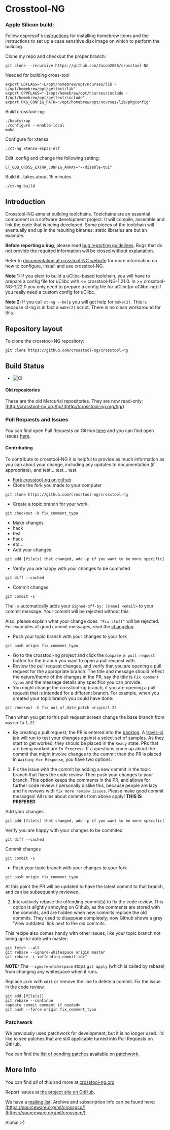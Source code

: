 # Crosstool-NG

### Apple Silicon build:
Follow espressif's [instructions](https://docs.espressif.com/projects/esp-idf/en/release-v4.4/esp32/get-started/macos-setup-scratch.html#install-prerequisites) for installing homebrew items and the instructions to set up a case sensitive disk image on which to perform the building.

Clone my repo and checkout the proper branch:

```
git clone --recursive https://github.com/Jason2866/crosstool-NG
```


Needed for building cross-tool
```
export LDFLAGS="-L/opt/homebrew/opt/ncurses/lib -L/opt/homebrew/opt/gettext/lib"
export CPPFLAGS="-I/opt/homebrew/opt/ncurses/include -I/opt/homebrew/opt/gettext/include"
export PKG_CONFIG_PATH="/opt/homebrew/opt/ncurses/lib/pkgconfig"
```

Build crosstool-ng:
```
./bootstrap
./configure --enable-local
make
```

Configure for xtensa
```
./ct-ng xtensa-esp32-elf
```

Edit .config and change the following setting:
```
CT_GDB_CROSS_EXTRA_CONFIG_ARRAY="--disable-tui"
```

Build it.. takes about 15 minutes
```
./ct-ng build
```

## Introduction

Crosstool-NG aims at building toolchains. Toolchains are an essential component in a software development project. It will compile, assemble and link the code that is being developed. Some pieces of the toolchain will eventually end up in the resulting binaries: static libraries are but an example.

**Before reporting a bug**, please read [bug reporting guidelines](http://crosstool-ng.github.io/support/). Bugs that do not provide the required information will be closed without explanation.

Refer to [documentation at crosstool-NG website](http://crosstool-ng.github.io/docs/) for more information on how to configure, install and use crosstool-NG.

**Note 1:** If you elect to build a uClibc-based toolchain, you will have to prepare a config file for uClibc with <= crosstool-NG-1.21.0. In >= crosstool-NG-1.22.0 you only need to prepare a config file for uClibc(or uClibc-ng) if you really need a custom config for uClibc.

**Note 2:** If you call `ct-ng --help` you will get help for `make(2)`. This is because ct-ng is in fact a `make(2)` script. There is no clean workaround for this.

## Repository layout

To clone the crosstool-NG repository:

```
git clone https://github.com/crosstool-ng/crosstool-ng
```

## Build Status
- ![CI](https://github.com/crosstool-ng/crosstool-ng/workflows/CI/badge.svg)

#### Old repositories

These are the old Mercurial repositories. They are now read-only: [http://crosstool-ng.org/hg/](http://crosstool-ng.org/hg/)

### Pull Requests and Issues

You can find open Pull Requests on GitHub [here](https://github.com/crosstool-ng/crosstool-ng/pulls) and you can find open issues [here](https://github.com/crosstool-ng/crosstool-ng/issues).

#### Contributing

To contribute to crosstool-NG it is helpful to provide as much information as you can about your change, including any updates to documentation (if appropriate), and test... test... test.

- [Fork crosstool-ng on github](https://github.com/crosstool-ng/crosstool-ng#fork-destination-box)
- Clone the fork you made to your computer

```
git clone https://github.com/crosstool-ng/crosstool-ng
```

- Create a topic branch for your work

```
git checkout -b fix_comment_typo
```

- Make changes
 - hack
 - test
 - hack
 - etc...
- Add your changes

```
git add [file(s) that changed, add -p if you want to be more specific]
```

- Verify you are happy with your changes to be commited

```
git diff --cached
```

- Commit changes

```
git commit -s
```

The `-s` automatically adds your `Signed-off-by: [name] <email>` to your commit message. Your commit will be rejected without this.

Also, please explain what your change does. `"Fix stuff"` will be rejected. For examples of good commit messages, read the [changelog](https://github.com/crosstool-ng/crosstool-ng/commits/master).

- Push your topic branch with your changes to your fork

```
git push origin fix_comment_typo
```

- Go to the crosstool-ng project and click the `Compare & pull request` button for the branch you want to open a pull request with.
- Review the pull request changes, and verify that you are opening a pull request for the appropriate branch. The title and message should reflect the nature/theme of the changes in the PR, say the title is `Fix comment typos` and the message details any specifics you can provide.
 - You might change the crosstool-ng branch, if you are opening a pull request that is intended for a different branch. For example, when you created your topic branch you could have done:

```
git checkout -b fix_out_of_date_patch origin/1.22
```
 Then when you get to this pull request screen change the base branch from `master` to `1.22`

- By creating a pull request, the PR is entered into the [backlog](https://waffle.io/crosstool-ng/crosstool-ng). A [travis-ci](https://travis-ci.org/crosstool-ng/crosstool-ng/builds) job will run to test your changes against a select set of samples. As they start to get worked, they should be placed in the `Ready` state. PRs that are being worked are `In Progress`. If a questions come up about the commit that might involve changes to the commit then the PR is placed in `Waiting For Response`, you have two options:
 1. Fix the issue with the commit by adding a new commit in the topic branch that fixes the code review. Then push your changes to your branch. This option keeps the comments in the PR, and allows for further code review. I personally dislike this, because people are lazy and fix reviews with `fix more review issues`. Please make good commit messages! All rules about commits from above apply! **THIS IS PREFERED**


Add your changes

```
git add [file(s) that changed, add -p if you want to be more specific]
```

Verify you are happy with your changes to be commited

```
git diff --cached
```

Commit changes

```
git commit -s
```

- Push your topic branch with your changes to your fork

```
git push origin fix_comment_typo
```

At this point the PR will be updated to have the latest commit to that branch, and can be subsequently reviewed.
 
 2. Interactively rebase the offending commit(s) to fix the code review. This option is slightly annoying on Github, as the comments are stored with the commits, and are hidden when new commits replace the old commits. They used to disappear completely; now Github shows a grey 'View outdated' link next to the old commits.

This recipe also comes handy with other issues, like your topic branch not being up-to-date with master:

```
git fetch --all
git rebase --ignore-whitespace origin master
git rebase -i <offending-commit-id>^
```

**NOTE:** The `--ignore-whitespace` stops `git apply` (which is called by rebase) from changing any whitespace when it runs.

Replace `pick` with `edit` or remove the line to delete a commit.
Fix the issue in the code review.

```
git add [file(s)]
git rebase --continue
<update commit comment if needed>
git push --force origin fix_comment_typo
```

### Patchwork

We previously used patchwork for development, but it is no longer used. I'd like to see patches that are still applicable turned into Pull Requests on GitHub.

You can find the [list of pending patches](http://patchwork.ozlabs.org/project/crosstool-ng/) available on [patchwork](http://jk.ozlabs.org/projects/patchwork/).

## More Info

You can find *all* of this and more at [crosstool-ng.org](http://crosstool-ng.org/)

Report issues at [the project site on GitHub](https://github.com/crosstool-ng/crosstool-ng).

We have a [mailing list](mailto:crossgcc@sourceware.org). Archive and subscription info can be found here: [https://sourceware.org/ml/crossgcc/](https://sourceware.org/ml/crossgcc/)

Aloha! :-)
